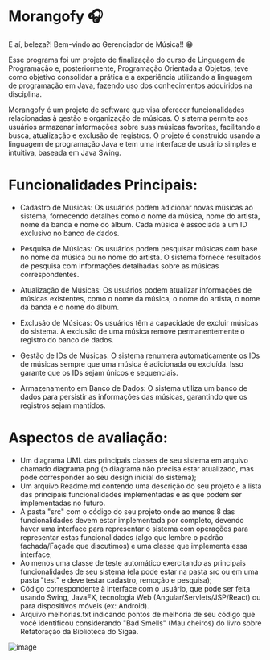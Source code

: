 # Morangofy :headphones:

E aí, beleza?! Bem-vindo ao Gerenciador de Música!! :grin:

Esse programa foi um projeto de finalização do curso de Linguagem de Programação e, posteriormente, Programação Orientada a Objetos, teve como objetivo consolidar a prática e a experiência utilizando a
linguagem de programação em Java, fazendo uso dos conhecimentos adquiridos na disciplina.

Morangofy é um projeto de software que visa oferecer funcionalidades relacionadas à gestão e organização de músicas. O sistema permite aos usuários armazenar informações sobre suas músicas favoritas, facilitando a busca, atualização e exclusão de registros. O projeto é construído usando a linguagem de programação Java e tem uma interface de usuário simples e intuitiva, baseada em Java Swing.

# Funcionalidades Principais:
- Cadastro de Músicas: Os usuários podem adicionar novas músicas ao sistema, fornecendo detalhes como o nome da música, nome do artista, nome da banda e nome do álbum. Cada música é associada a um ID exclusivo no banco de dados.

- Pesquisa de Músicas: Os usuários podem pesquisar músicas com base no nome da música ou no nome do artista. O sistema fornece resultados de pesquisa com informações detalhadas sobre as músicas correspondentes.

- Atualização de Músicas: Os usuários podem atualizar informações de músicas existentes, como o nome da música, o nome do artista, o nome da banda e o nome do álbum.

- Exclusão de Músicas: Os usuários têm a capacidade de excluir músicas do sistema. A exclusão de uma música remove permanentemente o registro do banco de dados.

- Gestão de IDs de Músicas: O sistema renumera automaticamente os IDs de músicas sempre que uma música é adicionada ou excluída. Isso garante que os IDs sejam únicos e sequenciais.

- Armazenamento em Banco de Dados: O sistema utiliza um banco de dados para persistir as informações das músicas, garantindo que os registros sejam mantidos.

# Aspectos de avaliação:

- Um diagrama UML das principais classes de seu sistema em arquivo chamado diagrama.png (o diagrama não precisa estar atualizado, mas pode corresponder ao seu design inicial do sistema);
- Um arquivo Readme.md contendo uma descrição do seu projeto e a lista das principais funcionalidades implementadas e as que podem ser implementadas no futuro. 
- A pasta "src" com o código do seu projeto onde ao menos 8 das funcionalidades devem estar implementada por completo, devendo haver uma interface para representar o sistema com operações para representar estas funcionalidades (algo que lembre o padrão fachada/Façade que discutimos) e uma classe que implementa essa interface;
- Ao menos uma classe de teste automático exercitando as principais funcionalidades de seu sistema (ela pode estar na pasta src ou em uma pasta "test" e deve testar cadastro, remoção e pesquisa); 
- Código correspondente à interface com o usuário, que pode ser feita usando Swing, JavaFX, tecnologia Web (Angular/Servlets/JSP/React) ou para dispositivos móveis (ex: Android).
- Arquivo melhorias.txt indicando pontos de melhoria de seu código que você identificou considerando "Bad Smells" (Mau cheiros) do livro sobre Refatoração da Biblioteca do Sigaa.

![image](https://github.com/Endril18/Morangofy/assets/105693005/ba56d827-d7f2-4d6f-a03c-cc86f747417f)

